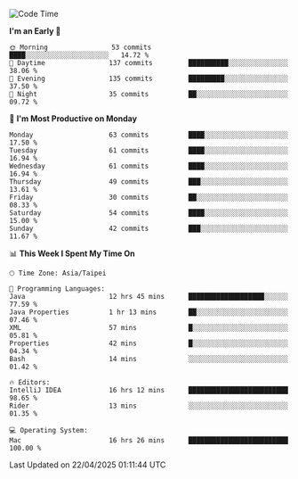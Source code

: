<!--START_SECTION:waka-->
![Code Time](http://img.shields.io/badge/Code%20Time-1%2C951%20hrs%2015%20mins-blue)

**I'm an Early 🐤** 

```text
🌞 Morning                53 commits          ████░░░░░░░░░░░░░░░░░░░░░   14.72 % 
🌆 Daytime                137 commits         ██████████░░░░░░░░░░░░░░░   38.06 % 
🌃 Evening                135 commits         █████████░░░░░░░░░░░░░░░░   37.50 % 
🌙 Night                  35 commits          ██░░░░░░░░░░░░░░░░░░░░░░░   09.72 % 
```
📅 **I'm Most Productive on Monday** 

```text
Monday                   63 commits          ████░░░░░░░░░░░░░░░░░░░░░   17.50 % 
Tuesday                  61 commits          ████░░░░░░░░░░░░░░░░░░░░░   16.94 % 
Wednesday                61 commits          ████░░░░░░░░░░░░░░░░░░░░░   16.94 % 
Thursday                 49 commits          ███░░░░░░░░░░░░░░░░░░░░░░   13.61 % 
Friday                   30 commits          ██░░░░░░░░░░░░░░░░░░░░░░░   08.33 % 
Saturday                 54 commits          ████░░░░░░░░░░░░░░░░░░░░░   15.00 % 
Sunday                   42 commits          ███░░░░░░░░░░░░░░░░░░░░░░   11.67 % 
```


📊 **This Week I Spent My Time On** 

```text
🕑︎ Time Zone: Asia/Taipei

💬 Programming Languages: 
Java                     12 hrs 45 mins      ███████████████████░░░░░░   77.59 % 
Java Properties          1 hr 13 mins        ██░░░░░░░░░░░░░░░░░░░░░░░   07.46 % 
XML                      57 mins             █░░░░░░░░░░░░░░░░░░░░░░░░   05.81 % 
Properties               42 mins             █░░░░░░░░░░░░░░░░░░░░░░░░   04.34 % 
Bash                     14 mins             ░░░░░░░░░░░░░░░░░░░░░░░░░   01.42 % 

🔥 Editors: 
IntelliJ IDEA            16 hrs 12 mins      █████████████████████████   98.65 % 
Rider                    13 mins             ░░░░░░░░░░░░░░░░░░░░░░░░░   01.35 % 

💻 Operating System: 
Mac                      16 hrs 26 mins      █████████████████████████   100.00 % 
```


 Last Updated on 22/04/2025 01:11:44 UTC
<!--END_SECTION:waka-->
